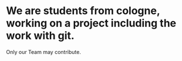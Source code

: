 # We are students from cologne, working on a project including the work with git.

Only our Team may contribute.
